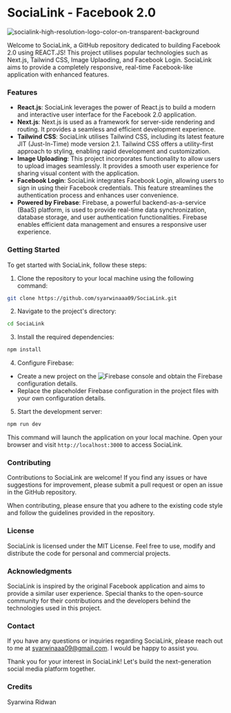# SociaLink - Facebook 2.0

![socialink-high-resolution-logo-color-on-transparent-background](https://github.com/syarwinaaa09/SociaLink/assets/114587158/49d8203c-c637-4774-bbc1-9ec672925a1a)

Welcome to SociaLink, a GitHub repository dedicated to building Facebook 2.0 using REACT.JS! This project utilises popular technologies such as Next.js, Tailwind CSS, Image Uplaoding, and Facebook Login. SociaLink aims to provide a completely responsive, real-time Facebook-like application with enhanced features.

### Features
* **React.js**: SociaLink leverages the power of React.js to build a modern and interactive user interface for the Facebook 2.0 application.
* **Next.js**: Next.js is used as a framework for server-side rendering and routing. It provides a seamless and efficient development experience.
* **Tailwind CSS**: SociaLink utilises Tailwind CSS, including its latest feature JIT (Just-In-Time) mode version 2.1. Tailwind CSS offers a utility-first approach to styling, enabling rapid development and customization.
* **Image Uploading**: This project incorporates functionality to allow users to upload images seamlessly. It provides a smooth user experience for sharing visual content with the application.
* **Facebook Login**: SociaLink integrates Facebook Login, allowing users to sign in using their Facebook credentials. This feature streamlines the authentication process and enhances user convenience.
* **Powered by Firebase**: Firebase, a powerful backend-as-a-service (BaaS) platform, is used to provide real-time data synchronization, database storage, and user authentication functionalities. Firebase enables efficient data management and ensures a responsive user experience. 

### Getting Started
To get started with SociaLink, follow these steps:
1. Clone the repository to your local machine using the following command:
```bash
git clone https://github.com/syarwinaaa09/SociaLink.git
```
2. Navigate to the project's directory:
```bash
cd SociaLink
```
3. Install the required dependencies:
```bash
npm install
```
4. Configure Firebase:
  * Create a new project on the ![Firebase console](https://console.firebase.google.com/) and obtain the Firebase configuration details.
  * Replace the placeholder Firebase configuration in the project files with your own configuration details. 
5. Start the development server:
```bash
npm run dev
```
This command will launch the application on your local machine. 
Open your browser and visit `http://localhost:3000` to access SociaLink.

### Contributing
Contributions to SociaLink are welcome! If you find any issues or have suggestions for improvement, please submit a pull request or open an issue in the GitHub repository.

When contributing, please ensure that you adhere to the existing code style and follow the guidelines provided in the repository.

### License
SociaLink is licensed under the MIT License. Feel free to use, modify and distribute the code for personal and commercial projects.

### Acknowledgments
SociaLink is inspired by the original Facebook application and aims to provide a similar user experience. Special thanks to the open-source community for their contributions and the developers behind the technologies used in this project. 

### Contact
If you have any questions or inquiries regarding SociaLink, please reach out to me at syarwinaaa09@gmail.com. I would be happy to assist you.

Thank you for your interest in SociaLink! Let's build the next-generation social media platform together.

### Credits
Syarwina Ridwan
